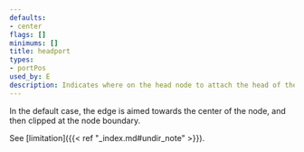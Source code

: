 ```yaml
---
defaults:
- center
flags: []
minimums: []
title: headport
types:
- portPos
used_by: E
description: Indicates where on the head node to attach the head of the edge
---
```

In the default case, the edge is aimed towards the center of the node,
and then clipped at the node boundary.

See [limitation]({{< ref "_index.md#undir_note" >}}).
